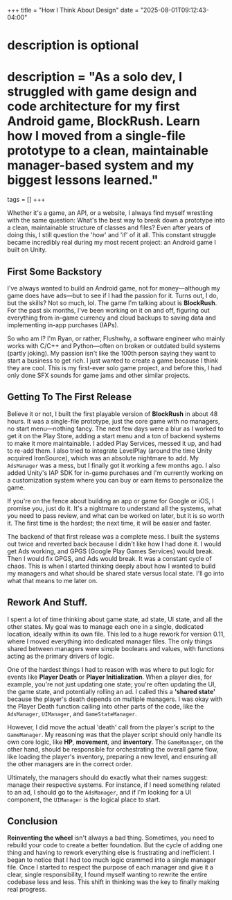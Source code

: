 +++
title = "How I Think About Design"
date = "2025-08-01T09:12:43-04:00"

#
# description is optional
#
# description = "As a solo dev, I struggled with game design and code architecture for my first Android game, BlockRush. Learn how I moved from a single-file prototype to a clean, maintainable manager-based system and my biggest lessons learned."

tags = []
+++

Whether it's a game, an API, or a website, I always find myself wrestling with the same question: What's the best way to break down a prototype into a clean, maintainable structure of classes and files? Even after years of doing this, I still question the 'how' and 'if' of it all. This constant struggle became incredibly real during my most recent project: an Android game I built on Unity.

## First Some Backstory

I've always wanted to build an Android game, not for money—although my game does have ads—but to see if I had the passion for it. Turns out, I do, but the skills? Not so much, lol. The game I'm talking about is **BlockRush**. For the past six months, I've been working on it on and off, figuring out everything from in-game currency and cloud backups to saving data and implementing in-app purchases (IAPs).

So who am I? I'm Ryan, or rather, Flushwhy, a software engineer who mainly works with C/C++ and Python—often on broken or outdated build systems (partly joking). My passion isn't like the 100th person saying they want to start a business to get rich. I just wanted to create a game because I think they are cool. This is my first-ever solo game project, and before this, I had only done SFX sounds for game jams and other similar projects.

## Getting To The First Release

Believe it or not, I built the first playable version of **BlockRush** in about 48 hours. It was a single-file prototype, just the core game with no managers, no start menu—nothing fancy. The next few days were a blur as I worked to get it on the Play Store, adding a start menu and a ton of backend systems to make it more maintainable. I added Play Services, messed it up, and had to re-add them. I also tried to integrate LevelPlay (around the time Unity acquired IronSource), which was an absolute nightmare to add. My `AdsManager` was a mess, but I finally got it working a few months ago. I also added Unity's IAP SDK for in-game purchases and I'm currently working on a customization system where you can buy or earn items to personalize the game.

If you're on the fence about building an app or game for Google or iOS, I promise you, just do it. It's a nightmare to understand all the systems, what you need to pass review, and what can be worked on later, but it is so worth it. The first time is the hardest; the next time, it will be easier and faster.

The backend of that first release was a complete mess. I built the systems out twice and reverted back because I didn't like how I had done it. I would get Ads working, and GPGS (Google Play Games Services) would break. Then I would fix GPGS, and Ads would break. It was a constant cycle of chaos. This is when I started thinking deeply about how I wanted to build my managers and what should be shared state versus local state. I'll go into what that means to me later on. 

## Rework And Stuff. 

I spent a lot of time thinking about game state, ad state, UI state, and all the other states. My goal was to manage each one in a single, dedicated location, ideally within its own file. This led to a huge rework for version 0.11, where I moved everything into dedicated manager files. The only things shared between managers were simple booleans and values, with functions acting as the primary drivers of logic.

One of the hardest things I had to reason with was where to put logic for events like **Player Death** or **Player Initialization**. When a player dies, for example, you're not just updating one state; you're often updating the UI, the game state, and potentially rolling an ad. I called this a **'shared state'** because the player's death depends on multiple managers. I was okay with the Player Death function calling into other parts of the code, like the `AdsManager`, `UIManager`, and `GameStateManager`.

However, I did move the actual 'death' call from the player's script to the `GameManager`. My reasoning was that the player script should only handle its own core logic, like **HP**, **movement**, and **inventory**. The `GameManager`, on the other hand, should be responsible for orchestrating the overall game flow, like loading the player's inventory, preparing a new level, and ensuring all the other managers are in the correct order.

Ultimately, the managers should do exactly what their names suggest: manage their respective systems. For instance, if I need something related to an ad, I should go to the `AdsManager`, and if I'm looking for a UI component, the `UIManager` is the logical place to start.

## Conclusion

**Reinventing the wheel** isn't always a bad thing. Sometimes, you need to rebuild your code to create a better foundation. But the cycle of adding one thing and having to rework everything else is frustrating and inefficient. I began to notice that I had too much logic crammed into a single manager file. Once I started to respect the purpose of each manager and give it a clear, single responsibility, I found myself wanting to rewrite the entire codebase less and less. This shift in thinking was the key to finally making real progress.